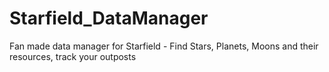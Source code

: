 # Starfield_DataManager
Fan made data manager for Starfield - Find Stars, Planets, Moons and their resources, track your outposts
